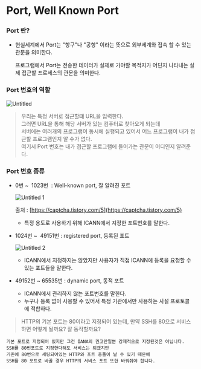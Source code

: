 # Port, Well Known Port

### Port 란?

- 현실세계에서 Port는 "항구"나 "공항" 이라는 뜻으로 외부세계와 접속 할 수 있는 관문을 의미한다.

  프로그램에서 Port는 전송한 데이터가 실제로 가야할 목적지가 어딘지 나타내는
  실제 접근할 프로세스의 관문을 의미한다.

### Port 번호의 역할

![Untitled](https://user-images.githubusercontent.com/78334008/129330381-3bc11dbc-cbba-4a9a-8dc9-8cf4b73d76a6.png)

> 우리는 특정 서버로 접근할떄 URL을 입력한다.  
> 그러면 URL을 통해 해당 서버가 있는 컴퓨터로 찾아오게 되는데  
> 서버에는 여러개의 프로그램이 동시에 실행되고 있어서 어느 프로그램이 내가 접근할 프로그램인지 알 수가 없다.  
> 여기서 Port 번호는 내가 접근할 프로그램에 들어가는 관문이 어디인지 알려준다.

### Port 번호 종류

- 0번 ~  1023번  : Well-known port, 잘 알려진 포트

  ![Untitled 1](https://user-images.githubusercontent.com/78334008/129330426-9bff0eec-9db1-4e21-bbde-5dae44783ae1.png)

  출처 : [https://captcha.tistory.com/5](https://captcha.tistory.com/5)

  - 특정 용도로 사용하기 위해 ICANN에서 지정한 포트번호를 말한다.

- 1024번 ~  49151번 : registered port, 등록된 포트

  ![Untitled 2](https://user-images.githubusercontent.com/78334008/129330465-c0bf1e67-e8eb-47c6-984d-567ec7b5673d.png)

  - ICANN에서 지정하지는 않았지만 사용자가 직접 ICANN에 등록을 요청할 수 있는 포트들을 말한다.

- 49152번 ~ 65535번 : dynamic port, 동적 포트
  - ICANN에서 관리하지 않는 포트번호를 말한다.
  - 누구나 등록 없이 사용할 수 있어서 특정 기관에서만 사용하는 사설 프로토콜에 적합하다.

> HTTP의 기본 포트는 80이라고 지정되어 있는데,
> 만약 SSH를 80으로 서비스 하면 어떻게 될까요? 잘 동작할까요?

    기본 포트로 지정되어 있지만 그건 IANA의 권고안일뿐 강제적으로 지정된것은 아닙니다.
    SSH를 80번포트로 지정한다해도 서비스는 되겠지만
    기존에 80번으로 세팅되어있는 HTTP와 포트 충돌이 날 수 있기 때문에
    SSH를 80 포트로 바꿀 경우 HTTP의 서비스 포트 또한 바꿔줘야 합니다.
